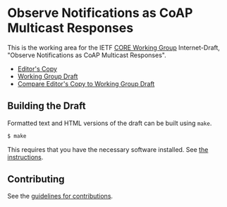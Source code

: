 # Observe Notifications as CoAP Multicast Responses

This is the working area for the IETF [CORE Working Group](https://datatracker.ietf.org/wg/core/documents/) Internet-Draft, "Observe Notifications as CoAP Multicast Responses".

* [Editor's Copy](https://core-wg.github.io/observe-multicast-notifications/#go.draft-ietf-core-observe-multicast-notifications.html)
* [Working Group Draft](https://datatracker.ietf.org/doc/html/draft-ietf-core-observe-multicast-notifications)
* [Compare Editor's Copy to Working Group Draft](https://core-wg.github.io/observe-multicast-notifications/#go.draft-ietf-core-observe-multicast-notifications.diff)

## Building the Draft

Formatted text and HTML versions of the draft can be built using `make`.

```sh
$ make
```

This requires that you have the necessary software installed.  See
[the instructions](https://github.com/martinthomson/i-d-template/blob/master/doc/SETUP.md).


## Contributing

See the
[guidelines for contributions](https://github.com/core-wg/observe-multicast-notifications/blob/main/CONTRIBUTING.md).
